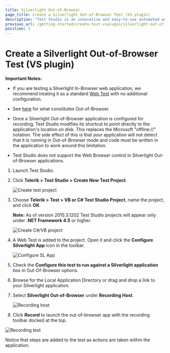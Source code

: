 ```yaml
---
title: Silverlight Out-of-Browser
page_title: Create a Silverlight Out-of-Browser Test (VS plugin)
description: "Test Studio is an innovative and easy-to-use automated web, WPF and load testing solution. Test Studio tests support essential technologies like ASP.NET AJAX, Silverlight, PHP and MVC. HTML5, Testing framework, functional testing, performance testing, load testing, exploratory testing, manual testing."
previous_url: /getting-started/create-test-vsplugin/silverlight-out-of-browser
position: 3
---
```

# Create a Silverlight Out-of-Browser Test (VS plugin) #

__Important Notes:__


* If you are testing a Silverlight In-Browser web application, we recommend treating it as a standard <a href="web-test" target="_blank">Web Test</a> with no additional configuration.

* See <a href="http://msdn.microsoft.com/en-us/library/dd550721(v=vs.95).aspx" target="_blank">here</a> for what constitutes Out-of-Browser.

* Once a Silverlight Out-of-Browser application is configured for recording, Test Studio modifies its shortcut to point directly to the application's location on disk. This replaces the Microsoft "offline://" notation. The side effect of this is that your application will not detect that it is running in Out-of-Browser mode and code must be written in the application to work around this limitation.

* Test Studio does not support the Web Browser control in Silverlight Out-of-Browser applications.

1. Launch Test Studio.
2. Click __Telerik > Test Studio > Create New Test Project__.

	![Create test project][1]

3. Choose __Telerik > Test > VB or C# Test Studio Project__, name the project, and click __OK__.<br> 

	**Note:** As of version 2015.3.1202 Test Studio projects will appear only under **.NET Framework 4.5** or higher.

	![Create C#/VB project][2]


4. A Web Test is added to the project. Open it and click the __Configure Silverlight App__ icon in the toolbar.

	![Configure SL App][3]

5. Check the __Configure this test to run against a Silverlight application__ box in Out-Of-Browser options.
6. Browse for the Local Application Directory or drag and drop a link to your Silverlight application.
7. Select __Silverlight Out-of-Browser__ under __Recording Host__.

	![Recording host][4]

8. Click __Record__ to launch the out-of-browser app with the recording toolbar docked at the top.

![Recording test][5]

Notice that steps are added to the test as actions are taken within the application.

[1]: /img/general-information/create-test-vsplugin/silverlight-out-of-browser/fig1.png
[2]: /img/general-information/create-test-vsplugin/silverlight-out-of-browser/fig2.png
[3]: /img/general-information/create-test-vsplugin/silverlight-out-of-browser/fig3.png
[4]: /img/general-information/create-test-vsplugin/silverlight-out-of-browser/fig4.png
[5]: /img/general-information/create-test-vsplugin/silverlight-out-of-browser/fig5.png
